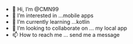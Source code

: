 - 👋 Hi, I’m @CMN99
- 👀 I’m interested in ...mobile apps
- 🌱 I’m currently learning ...kotlin
- 💞️ I’m looking to collaborate on ... my local app 
- 📫 How to reach me ... send me a message

<!---
CMN99/CMN99 is a ✨ special ✨ repository because its `README.md` (this file) appears on your GitHub profile.
You can click the Preview link to take a look at your changes.
--->
